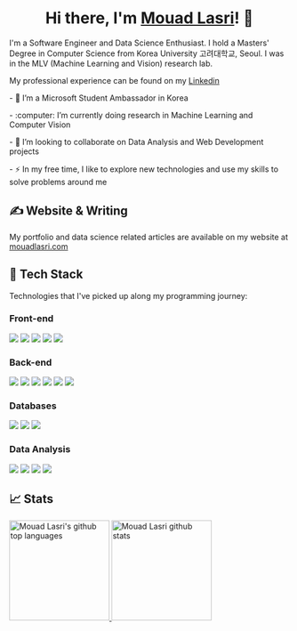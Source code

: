 <!-- # ✨ Hi there, I'm Mouad Lasri 👋 -->

<h1 align="center">
  Hi there, I'm <a  target="_blank" rel="noopener noreferrer" href="https://mouadlasri.com/" title="My website">Mouad Lasri</a>! 👋
</h1>

<p>I'm a Software Engineer and Data Science Enthusiast. I hold a  Masters' Degree in Computer Science from Korea University 고려대학교, Seoul. I was in the MLV (Machine Learning and Vision) research lab.</p>
<p>My professional experience can be found on my <a  target="_blank" rel="noopener noreferrer" href="https://www.linkedin.com/in/mouad-lasri/">Linkedin</a></p>

<p>- 🔭 I’m a Microsoft Student Ambassador in Korea</p>
<p>- :computer: I’m currently doing research in Machine Learning and Computer Vision </p>
<p>- 💬 I’m looking to collaborate on Data Analysis and Web Development projects </p>
<p>- ⚡ In my free time, I like to explore new technologies and use my skills to solve problems around me</p>


## &#x270d; Website & Writing
My portfolio and data science related articles are available on my website at <a href="https://mouadlasri.com/">mouadlasri.com</a>


## 🔧  Tech Stack

Technologies that I've picked up along my programming journey:

### Front-end
![](https://img.shields.io/badge/Markup-HTML-informational?style=flat&logo=html5)
![](https://img.shields.io/badge/Style-CSS-informational?style=flat&logo=css3)
![](https://img.shields.io/badge/Code-Javascript-informational?style=flat&logo=javascript)
![](https://img.shields.io/badge/Code-Typescript-informational?style=flat&logo=typescript)
![](https://img.shields.io/badge/Code-React-informational?style=flat&logo=react)


### Back-end
![](https://img.shields.io/badge/Code-Java-informational?style=flat&logo=java)
![](https://img.shields.io/badge/Code-Spring-informational?style=flat&logo=spring)
![](https://img.shields.io/badge/Code-Django-informational?style=flat&logo=django)
![](https://img.shields.io/badge/Code-Nodejs-informational?style=flat&logo=node.js)
![](https://img.shields.io/badge/Code-ExpressJs-informational?style=flat&logo=node.js)
![](https://img.shields.io/badge/Code-ASPNetCore-informational?style=flat&logo=.net)


### Databases
![](https://img.shields.io/badge/Database-SQL-informational?style=flat&logo=Amazon-DynamoDB)
![](https://img.shields.io/badge/Database-MongoDB-informational?style=flat&logo=mongodb)
![](https://img.shields.io/badge/Cloud-MicrosoftAzure-informational?style=flat&logo=microsoft-azure)

### Data Analysis
![](https://img.shields.io/badge/Code-Python-informational?style=flat&logo=Python)
![](https://img.shields.io/badge/Code-Pandas-informational?style=flat&logo=Pandas)
![](https://img.shields.io/badge/Code-Numpy-informational?style=flat&logo=Numpy)
![](https://img.shields.io/badge/Code-Matplotlib-informational?style=flat&logo=Matplotlib)

## &#x1f4c8; Stats
<a href="https://github.com/mouadlasri">
  <img height="180em" src="https://github-readme-stats.vercel.app/api/top-langs/?username=mouadlasri&theme=dark&layout=compact" alt="Mouad Lasri's github top languages" />
  <img height="180em" src="https://github-readme-stats.vercel.app/api?username=mouadlasri&show_icons=true&theme=dark&count_private=true" alt="Mouad Lasri github stats" />
</a>
<br/>
